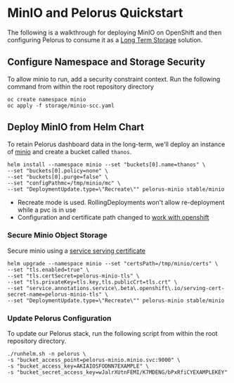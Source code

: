 # MinIO and Pelorus Quickstart

The following is a walkthrough for deploying MinIO on OpenShift and then configuring Pelorus to consume it as a [Long Term Storage](Install.md#configure-long-term-storage-recommended) solution.

## Configure Namespace and Storage Security

To allow minio to run, add a security constraint context. Run the following command from within the root repository directory

```
oc create namespace minio
oc apply -f storage/minio-scc.yaml
```

## Deploy MinIO from Helm Chart

To retain Pelorus dashboard data in the long-term, we'll deploy an instance of [minio](https://github.com/helm/charts/tree/master/stable/minio) and create a bucket called `thanos`.

```
helm install --namespace minio --set "buckets[0].name=thanos" \
--set "buckets[0].policy=none" \
--set "buckets[0].purge=false" \
--set "configPathmc=/tmp/minio/mc" \
--set "DeploymentUpdate.type=\"Recreate\"" pelorus-minio stable/minio
```

* Recreate mode is used. RollingDeployments won't allow re-deployment while a pvc is in use
* Configuration and certificate path changed to [work with openshift](https://github.com/minio/mc/issues/2640)

### Secure Minio Object Storage

Secure minio using a [service serving certificate](https://docs.openshift.com/container-platform/4.8/security/certificates/service-serving-certificate.html)

```
helm upgrade --namespace minio --set "certsPath=/tmp/minio/certs" \
--set "tls.enabled=true" \
--set "tls.certSecret=pelorus-minio-tls" \
--set "tls.privateKey=tls.key,tls.publicCrt=tls.crt" \
--set "service.annotations.service\.beta\.openshift\.io/serving-cert-secret-name=pelorus-minio-tls" \
--set "DeploymentUpdate.type=\"Recreate\"" pelorus-minio stable/minio
```

### Update Pelorus Configuration

To update our Pelorus stack, run the following script from within the root repository directory.
```
./runhelm.sh -n pelorus \
-s "bucket_access_point=pelorus-minio.minio.svc:9000" \
-s "bucket_access_key=AKIAIOSFODNN7EXAMPLE" \
-s "bucket_secret_access_key=wJalrXUtnFEMI/K7MDENG/bPxRfiCYEXAMPLEKEY"
```
